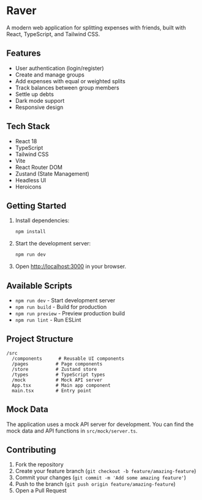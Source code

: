 # Raver

A modern web application for splitting expenses with friends, built with React, TypeScript, and Tailwind CSS.

## Features

- User authentication (login/register)
- Create and manage groups
- Add expenses with equal or weighted splits
- Track balances between group members
- Settle up debts
- Dark mode support
- Responsive design

## Tech Stack

- React 18
- TypeScript
- Tailwind CSS
- Vite
- React Router DOM
- Zustand (State Management)
- Headless UI
- Heroicons

## Getting Started

1. Install dependencies:
   ```bash
   npm install
   ```

2. Start the development server:
   ```bash
   npm run dev
   ```

3. Open [http://localhost:3000](http://localhost:3000) in your browser.

## Available Scripts

- `npm run dev` - Start development server
- `npm run build` - Build for production
- `npm run preview` - Preview production build
- `npm run lint` - Run ESLint

## Project Structure

```
/src
  /components      # Reusable UI components
  /pages          # Page components
  /store          # Zustand store
  /types          # TypeScript types
  /mock           # Mock API server
  App.tsx         # Main app component
  main.tsx        # Entry point
```

## Mock Data

The application uses a mock API server for development. You can find the mock data and API functions in `src/mock/server.ts`.

## Contributing

1. Fork the repository
2. Create your feature branch (`git checkout -b feature/amazing-feature`)
3. Commit your changes (`git commit -m 'Add some amazing feature'`)
4. Push to the branch (`git push origin feature/amazing-feature`)
5. Open a Pull Request
